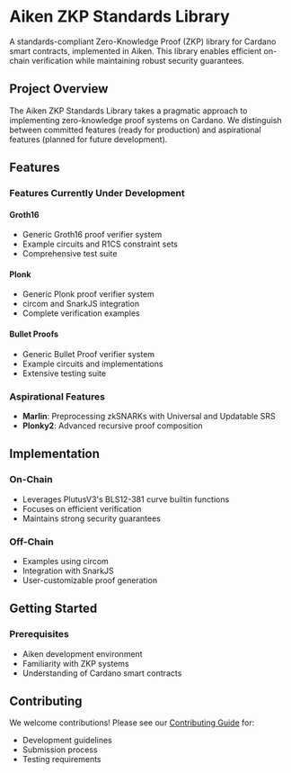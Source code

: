 # Aiken ZKP Standards Library

A standards-compliant Zero-Knowledge Proof (ZKP) library for Cardano smart contracts, implemented in Aiken. This library enables efficient on-chain verification while maintaining robust security guarantees.

## Project Overview

The Aiken ZKP Standards Library takes a pragmatic approach to implementing zero-knowledge proof systems on Cardano. We distinguish between committed features (ready for production) and aspirational features (planned for future development).

## Features

### Features Currently Under Development

#### Groth16
- Generic Groth16 proof verifier system
- Example circuits and R1CS constraint sets
- Comprehensive test suite

#### Plonk
- Generic Plonk proof verifier system
- circom and SnarkJS integration
- Complete verification examples

#### Bullet Proofs
- Generic Bullet Proof verifier system
- Example circuits and implementations
- Extensive testing suite

### Aspirational Features

- **Marlin**: Preprocessing zkSNARKs with Universal and Updatable SRS
- **Plonky2**: Advanced recursive proof composition

## Implementation

### On-Chain
- Leverages PlutusV3's BLS12-381 curve builtin functions
- Focuses on efficient verification
- Maintains strong security guarantees

### Off-Chain
- Examples using circom
- Integration with SnarkJS
- User-customizable proof generation

## Getting Started

### Prerequisites
- Aiken development environment
- Familiarity with ZKP systems
- Understanding of Cardano smart contracts

## Contributing

We welcome contributions! Please see our [Contributing Guide](./CONTRIBUTING.md) for:
- Development guidelines
- Submission process
- Testing requirements